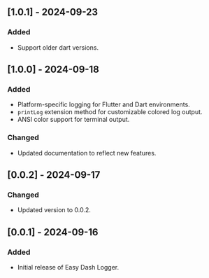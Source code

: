 ## [1.0.1] - 2024-09-23
### Added
- Support older dart versions.
## [1.0.0] - 2024-09-18
### Added
- Platform-specific logging for Flutter and Dart environments.
- `printLog` extension method for customizable colored log output.
- ANSI color support for terminal output.

### Changed
- Updated documentation to reflect new features.

## [0.0.2] - 2024-09-17
### Changed
- Updated version to 0.0.2.

## [0.0.1] - 2024-09-16
### Added
- Initial release of Easy Dash Logger.